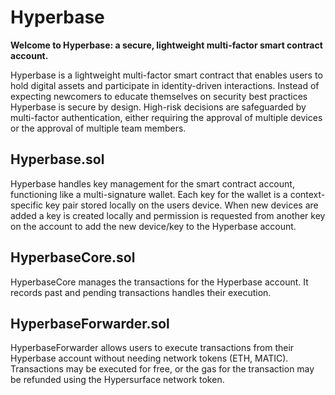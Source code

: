 # Hyperbase

**Welcome to Hyperbase: a secure, lightweight multi-factor smart contract account.**

Hyperbase is a lightweight multi-factor smart contract that enables users to hold digital assets and participate in identity-driven interactions. Instead of expecting newcomers to educate themselves on security best practices Hyperbase is secure by design. High-risk decisions are safeguarded by multi-factor authentication, either requiring the approval of multiple devices or the approval of multiple team members. 

## Hyperbase.sol

Hyperbase handles key management for the smart contract account, functioning like a multi-signature wallet. Each key for the wallet is a context-specific key pair stored locally on the users device. When new devices are added a key is  created locally and permission is requested from another key on the account to  add the new device/key to the Hyperbase account.

## HyperbaseCore.sol

HyperbaseCore manages the transactions for the Hyperbase account. It records past and pending transactions handles their execution.

## HyperbaseForwarder.sol

HyperbaseForwarder allows users to execute transactions from their Hyperbase account without needing network tokens (ETH, MATIC). Transactions may be executed for free, or the gas for the transaction may be refunded using  the Hypersurface network token.
